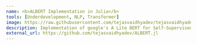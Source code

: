 ```yaml
---
name: <b>ALBERT Implementation in Julia</b>
tools: [Underdevelopment, NLP, Transformer]
image: https://raw.githubusercontent.com/tejasvaidhyadev/tejasvaidhyadev.github.io/master/_images/BERT.png
description: Implementation of google's A Lite BERT for Self-Supervised Learning of Language Representations in Julia-Flux
external_url: https://github.com/tejasvaidhyadev/ALBERT.jl
---
```

